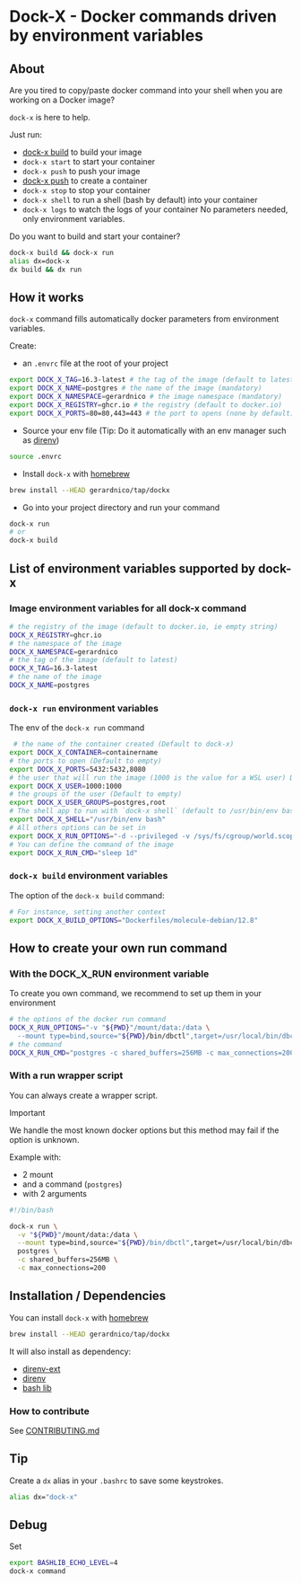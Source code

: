 # Dock-X - Docker commands driven by environment variables


## About

Are you tired to copy/paste docker command into your shell when
you are working on a Docker image?

`dock-x` is here to help.

Just run:
  * [dock-x build](#dock-x-build-environment-variables) to build your image
  * `dock-x start` to start your container
  * `dock-x push` to push your image
  * [dock-x push](#dock-x-run-environment-variables) to create a container
  * `dock-x stop` to stop your container
  * `dock-x shell` to run a shell (bash by default) into your container
  * `dock-x logs` to watch the logs of your container
No parameters needed, only environment variables.

Do you want to build and start your container?
```bash
dock-x build && dock-x run
alias dx=dock-x
dx build && dx run
```

## How it works

`dock-x` command fills automatically docker parameters from environment variables.

Create:
* an `.envrc` file at the root of your project
```bash
export DOCK_X_TAG=16.3-latest # the tag of the image (default to latest)
export DOCK_X_NAME=postgres # the name of the image (mandatory)
export DOCK_X_NAMESPACE=gerardnico # the image namespace (mandatory)
export DOCK_X_REGISTRY=ghcr.io # the registry (default to docker.io)
export DOCK_X_PORTS=80=80,443=443 # the port to opens (none by default)
```
* Source your env file (Tip: Do it automatically with an env manager such as [direnv](https://direnv.net/))
```bash
source .envrc
```
* Install `dock-x` with [homebrew](https://brew.sh/)
```bash
brew install --HEAD gerardnico/tap/dockx
```
* Go into your project directory and run your command
```bash
dock-x run
# or
dock-x build
```


## List of environment variables supported by dock-x


### Image environment variables for all dock-x command

```bash
# the registry of the image (default to docker.io, ie empty string) 
DOCK_X_REGISTRY=ghcr.io 
# the namespace of the image
DOCK_X_NAMESPACE=gerardnico
# the tag of the image (default to latest)
DOCK_X_TAG=16.3-latest
# the name of the image
DOCK_X_NAME=postgres
```


### `dock-x run` environment variables

The env of the `dock-x run` command
```bash
 # the name of the container created (Default to dock-x)
export DOCK_X_CONTAINER=containername
# the ports to open (Default to empty) 
export DOCK_X_PORTS=5432:5432,8080 
# the user that will run the image (1000 is the value for a WSL user) Default to empty 
export DOCK_X_USER=1000:1000 
# the groups of the user (Default to empty)
export DOCK_X_USER_GROUPS=postgres,root 
# The shell app to run with `dock-x shell` (default to /usr/bin/env bash)
export DOCK_X_SHELL="/usr/bin/env bash" 
# All others options can be set in
export DOCK_X_RUN_OPTIONS="-d --privileged -v /sys/fs/cgroup/world.scope:/sys/fs/cgroup:rw"
# You can define the command of the image
export DOCK_X_RUN_CMD="sleep 1d"
```

### `dock-x build` environment variables

The option of the `dock-x build` command:
```bash
# For instance, setting another context
export DOCK_X_BUILD_OPTIONS="Dockerfiles/molecule-debian/12.8"
```

## How to create your own run command

### With the DOCK_X_RUN environment variable

To create you own command, we recommend to set up them in your environment
```bash
# the options of the docker run command
DOCK_X_RUN_OPTIONS="-v "${PWD}"/mount/data:/data \
  --mount type=bind,source="${PWD}/bin/dbctl",target=/usr/local/bin/dbctl"
# the command 
DOCK_X_RUN_CMD="postgres -c shared_buffers=256MB -c max_connections=200"
```

### With a run wrapper script

You can always create a wrapper script.

> [!IMPORTANT]
> We handle the most known docker options but this method may fail 
> if the option is unknown. 


Example with:
* 2 mount
* and a command (`postgres`)
* with 2 arguments
```bash
#!/bin/bash

dock-x run \
  -v "${PWD}"/mount/data:/data \
  --mount type=bind,source="${PWD}/bin/dbctl",target=/usr/local/bin/dbctl \
  postgres \
  -c shared_buffers=256MB \
  -c max_connections=200
```



## Installation / Dependencies

You can install `dock-x` with [homebrew](https://brew.sh/)
```bash
brew install --HEAD gerardnico/tap/dockx
```

It will also install as dependency:
* [direnv-ext](https://github.com/gerardnico/direnv-ext)
* [direnv](https://direnv.net/)
* [bash lib](https://github.com/gerardnico/bash-lib)


### How to contribute

See [CONTRIBUTING.md](.github/CONTRIBUTING.md)

## Tip

Create a `dx` alias in your `.bashrc` to save some keystrokes.
```bash
alias dx="dock-x"
```

## Debug

Set
```bash
export BASHLIB_ECHO_LEVEL=4
dock-x command
```